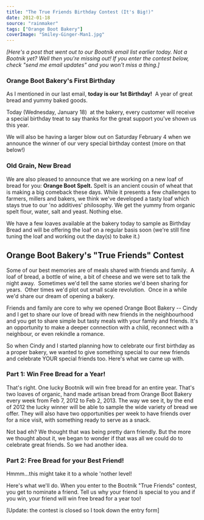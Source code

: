 ```yaml
---
title: "The True Friends Birthday Contest (It's Big!)"
date: 2012-01-18
source: "rainmaker"
tags: ["Orange Boot Bakery"]
coverImage: "Smiley-Ginger-Man1.jpg"
---
```


_[Here's a post that went out to our Bootnik email list earlier today. Not a Bootnik yet? Well then you're missing out! If you enter the contest below, check "send me email updates" and you won't miss a thing.]_

### Orange Boot Bakery's First Birthday

As I mentioned in our last email, **today is our 1st Birthday!**  A year of great bread and yummy baked goods.

Today (Wednesday, January 18)  at the bakery, every customer will receive a special birthday treat to say thanks for the great support you've shown us this year.

We will also be having a larger blow out on Saturday February 4 when we announce the winner of our very special birthday contest (more on that below!)

### Old Grain, New Bread

We are also pleased to announce that we are working on a new loaf of bread for you: **Orange Boot Spelt.** Spelt is an ancient cousin of wheat that is making a big comeback these days. While it presents a few challenges to farmers, millers and bakers, we think we've developed a tasty loaf which stays true to our 'no additives' philosophy. We get the yummy from organic spelt flour, water, salt and yeast. Nothing else.

We have a few loaves available at the bakery today to sample as Birthday Bread and will be offering the loaf on a regular basis soon (we're still fine tuning the loaf and working out the day(s) to bake it.)

## Orange Boot Bakery's "True Friends" Contest

Some of our best memories are of meals shared with friends and family.  A loaf of bread, a bottle of wine, a bit of cheese and we were set to talk the night away.  Sometimes we'd tell the same stories we'd been sharing for years.  Other times we'd plot out small scale revolution.  Once in a while we'd share our dream of opening a bakery.

Friends and family are core to why we opened Orange Boot Bakery -- Cindy and I get to share our love of bread with new friends in the neighbourhood and you get to share simple but tasty meals with your family and friends. It's an opportunity to make a deeper connection with a child, reconnect with a neighbour, or even rekindle a romance.

So when Cindy and I started planning how to celebrate our first birthday as a proper bakery, we wanted to give something special to our new friends and celebrate YOUR special friends too. Here's what we came up with.

### Part 1: Win Free Bread for a Year!

That's right. One lucky Bootnik will win free bread for an entire year. That's two loaves of organic, hand made artisan bread from Orange Boot Bakery every week from Feb 7, 2012 to Feb 2, 2013. The way we see it, by the end of 2012 the lucky winner will be able to sample the wide variety of bread we offer. They will also have two opportunities per week to have friends over for a nice visit, with something ready to serve as a snack.

Not bad eh? We thought that was being pretty darn friendly. But the more we thought about it, we began to wonder if that was all we could do to celebrate great friends. So we had another idea.

### Part 2: Free Bread for your Best Friend!

Hmmm...this might take it to a whole 'nother level!

Here's what we'll do. When you enter to the Bootnik "True Friends" contest, you get to nominate a friend. Tell us why your friend is special to you and if you win, your friend will win free bread for a year too!

[Update: the contest is closed so I took down the entry form]
